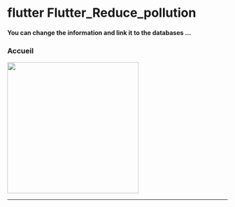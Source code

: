 <h1> flutter Flutter_Reduce_pollution </h1>

<h4> You can change the information and link it to the databases ...</h4> 

<h3>Accueil</h3>

<img src="https://github.com/abenkoula71/Flutter-caffee-d/blob/main/Screenshot_1643032183.png" width="300" /> <hr>
